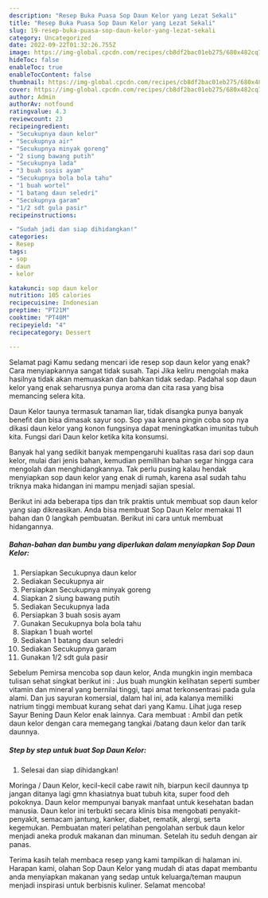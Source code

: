 ```yaml
---
description: "Resep Buka Puasa Sop Daun Kelor yang Lezat Sekali"
title: "Resep Buka Puasa Sop Daun Kelor yang Lezat Sekali"
slug: 19-resep-buka-puasa-sop-daun-kelor-yang-lezat-sekali
category: Uncategorized
date: 2022-09-22T01:32:26.755Z
image: https://img-global.cpcdn.com/recipes/cb8df2bac01eb275/680x482cq70/sop-daun-kelor-foto-resep-utama.jpg
hideToc: false
enableToc: true
enableTocContent: false
thumbnail: https://img-global.cpcdn.com/recipes/cb8df2bac01eb275/680x482cq70/sop-daun-kelor-foto-resep-utama.jpg
cover: https://img-global.cpcdn.com/recipes/cb8df2bac01eb275/680x482cq70/sop-daun-kelor-foto-resep-utama.jpg
author: Admin
authorAv: notfound
ratingvalue: 4.3
reviewcount: 23
recipeingredient:
- "Secukupnya daun kelor"
- "Secukupnya air"
- "Secukupnya minyak goreng"
- "2 siung bawang putih"
- "Secukupnya lada"
- "3 buah sosis ayam"
- "Secukupnya bola bola tahu"
- "1 buah wortel"
- "1 batang daun seledri"
- "Secukupnya garam"
- "1/2 sdt gula pasir"
recipeinstructions:

- "Sudah jadi dan siap dihidangkan!"
categories:
- Resep
tags:
- sop
- daun
- kelor

katakunci: sop daun kelor 
nutrition: 105 calories
recipecuisine: Indonesian
preptime: "PT21M"
cooktime: "PT40M"
recipeyield: "4"
recipecategory: Dessert

---
```



Selamat pagi Kamu sedang mencari ide resep sop daun kelor yang enak? Cara menyiapkannya sangat tidak susah. Tapi Jika keliru mengolah maka hasilnya tidak akan memuaskan dan bahkan tidak sedap. Padahal sop daun kelor yang enak seharusnya punya aroma dan cita rasa yang bisa memancing selera kita.


Daun Kelor taunya termasuk tanaman liar, tidak disangka punya banyak benefit dan bisa dimasak sayur sop. Sop yaa karena pingin coba sop nya dikasi daun kelor yang konon fungsinya dapat meningkatkan imunitas tubuh kita. Fungsi dari Daun kelor ketika kita konsumsi.

Banyak hal yang sedikit banyak mempengaruhi kualitas rasa dari sop daun kelor, mulai dari jenis bahan, kemudian pemilihan bahan segar hingga cara mengolah dan menghidangkannya. Tak perlu pusing kalau hendak menyiapkan sop daun kelor yang enak di rumah, karena asal sudah tahu triknya maka hidangan ini mampu menjadi sajian spesial.


Berikut ini ada beberapa tips dan trik praktis untuk membuat sop daun kelor yang siap dikreasikan. Anda bisa membuat Sop Daun Kelor memakai 11 bahan dan 0 langkah pembuatan. Berikut ini cara untuk membuat hidangannya.

<!--inarticleads1-->

##### Bahan-bahan dan bumbu yang diperlukan dalam menyiapkan Sop Daun Kelor:

1. Persiapkan Secukupnya daun kelor
1. Sediakan Secukupnya air
1. Persiapkan Secukupnya minyak goreng
1. Siapkan 2 siung bawang putih
1. Sediakan Secukupnya lada
1. Persiapkan 3 buah sosis ayam
1. Gunakan Secukupnya bola bola tahu
1. Siapkan 1 buah wortel
1. Sediakan 1 batang daun seledri
1. Sediakan Secukupnya garam
1. Gunakan 1/2 sdt gula pasir


Sebelum Pemirsa mencoba sop daun kelor, Anda mungkin ingin membaca tulisan sehat singkat berikut ini : Jus buah mungkin kelihatan seperti sumber vitamin dan mineral yang bernilai tinggi, tapi amat terkonsentrasi pada gula alami. Dan jus sayuran komersial, dalam hal ini, ada kalanya memiliki natrium tinggi membuat kurang sehat dari yang Kamu. Lihat juga resep Sayur Bening Daun Kelor enak lainnya. Cara membuat : Ambil dan petik daun kelor dengan cara memegang tangkai /batang daun kelor dan tarik daunnya. 

<!--inarticleads2-->

##### Step by step untuk buat Sop Daun Kelor:


1. Selesai dan siap dihidangkan!

Moringa / Daun Kelor, kecil-kecil cabe rawit nih, biarpun kecil daunnya tp jangan ditanya lagi gmn khasiatnya buat tubuh kita, super food deh pokoknya. Daun kelor mempunyai banyak manfaat untuk kesehatan badan manusia. Daun kelor ini terbukti secara klinis bisa mengobati penyakit- penyakit, semacam jantung, kanker, diabet, rematik, alergi, serta kegemukan. Pembuatan materi pelatihan pengolahan serbuk daun kelor menjadi aneka produk makanan dan minuman. Setelah itu seduh dengan air panas. 

Terima kasih telah membaca resep yang kami tampilkan di halaman ini. Harapan kami, olahan Sop Daun Kelor yang mudah di atas dapat membantu anda menyiapkan makanan yang sedap untuk keluarga/teman maupun menjadi inspirasi untuk berbisnis kuliner. Selamat mencoba!

